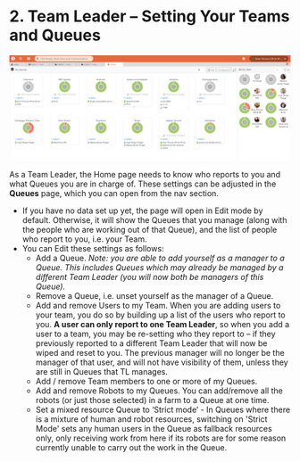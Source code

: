 # 2. Team Leader – Setting Your Teams and Queues

![](../.gitbook/assets/0%20%287%29.png)

As a Team Leader, the Home page needs to know who reports to you and what Queues you are in charge of. These settings can be adjusted in the **Queues** page, which you can open from the nav section.

* If you have no data set up yet, the page will open in Edit mode by default. Otherwise, it will show the Queues that you manage \(along with the people who are working out of that Queue\), and the list of people who report to you, i.e. your Team.
* You can Edit these settings as follows:
  * Add a Queue. _Note: you are able to add yourself as a manager to a Queue. This includes Queues which may already be managed by a different Team Leader \(you will now both be managers of this Queue\)._
  * Remove a Queue, i.e. unset yourself as the manager of a Queue.
  * Add and remove Users to my Team. When you are adding users to your team, you do so by building up a list of the users who report to you. **A user can only report to one Team Leader**, so when you add a user to a team, you may be re-setting who they report to – if they previously reported to a different Team Leader that will now be wiped and reset to you. The previous manager will no longer be the manager of that user, and will not have visibility of them, unless they are still in Queues that TL manages.
  * Add / remove Team members to one or more of my Queues.
  * Add and remove Robots to my Queues. You can add/remove all the robots \(or just those selected\) in a farm to a Queue at one time.
  * Set a mixed resource Queue to ‘Strict mode’ - In Queues where there is a mixture of human and robot resources, switching on 'Strict Mode' sets any human users in the Queue as fallback resources only, only receiving work from here if its robots are for some reason currently unable to carry out the work in the Queue.



